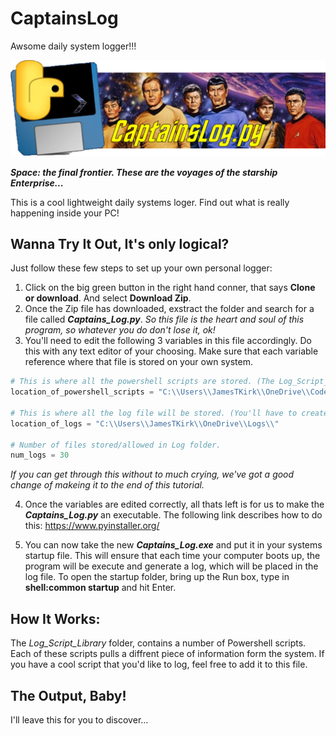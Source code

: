 # CaptainsLog
Awsome daily system logger!!!

![](Image/CaptainsLogLogo.png)

**_Space: the final frontier. These are the voyages of the starship Enterprise..._** 

This is a cool lightweight daily systems loger. Find out what is really happening inside your PC!

## Wanna Try It Out, It's only logical? ##

Just follow these few steps to set up your own personal logger:

1. Click on the big green button in the right hand conner, that says **Clone or download**. And select **Download Zip**.
2. Once the Zip file has downloaded, exstract the folder and search for a file called **_Captains_Log.py_**. 
*So this file is the heart and soul of this program, so whatever you do don't lose it, ok!*
3. You'll need to edit the following 3 variables in this file accordingly. Do this with any text editor of your choosing. Make sure that each variable reference where that file is stored on your own system. 

```python
# This is where all the powershell scripts are stored. (The Log_Script_Library folder)
location_of_powershell_scripts = "C:\\Users\\JamesTKirk\\OneDrive\\Codes\\PythonProjects\\CaptainsLog\\Log_Script_Library\\" 

# This is where all the log file will be stored. (You'll have to create this, wherever)
location_of_logs = "C:\\Users\\JamesTKirk\\OneDrive\\Logs\\"  

# Number of files stored/allowed in Log folder.
num_logs = 30 
```
*If you can get through this without to much crying, we've got a good change of makeing it to the end of this tutorial.*

4. Once the variables are edited correctly, all thats left is for us to make the **_Captains_Log.py_** an executable. The following link describes how to do this: https://www.pyinstaller.org/

5. You can now take the new **_Captains_Log.exe_** and put it in your systems startup file. This will ensure that each time your computer boots up, the program will be execute and generate a log, which will be placed in the log file. To open the startup folder, bring up the Run box, type in **shell:common startup** and hit Enter. 

## How It Works: ##

The *Log_Script_Library* folder, contains a number of Powershell scripts. Each of these scripts pulls a diffrent piece of information form the system. If you have a cool script that you'd like to log, feel free to add it to this file.

## The Output, Baby! ##

I'll leave this for you to discover...








